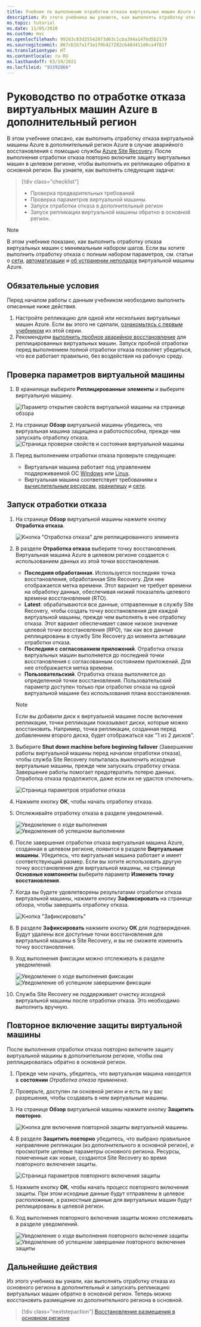 ```yaml
---
title: Учебник по выполнению отработки отказа виртуальных машин Azure в дополнительный регион в случае аварийного восстановления с помощью Azure Site Recovery.
description: Из этого учебника вы узнаете, как выполнять отработку отказа и повторное включение защиты виртуальных машин Azure, реплицированных в дополнительный регион Azure, в случае аварийного восстановления с помощью службы Azure Site Recovery.
ms.topic: tutorial
ms.date: 11/05/2020
ms.custom: mvc
ms.openlocfilehash: 99263c83d25542073d63c1cba394a147bd5b2170
ms.sourcegitcommit: 867cb1b7a1f3a1f0b427282c648d411d0ca4f81f
ms.translationtype: HT
ms.contentlocale: ru-RU
ms.lasthandoff: 03/19/2021
ms.locfileid: "93392866"
---
```

# <a name="tutorial-fail-over-azure-vms-to-a-secondary-region"></a>Руководство по отработке отказа виртуальных машин Azure в дополнительный регион

В этом учебнике описано, как выполнить отработку отказа виртуальной машины Azure в дополнительный регион Azure в случае аварийного восстановления с помощью службы [Azure Site Recovery](site-recovery-overview.md). После выполнения отработки отказа повторно включите защиту виртуальных машин в целевом регионе, чтобы выполнить их репликацию обратно в основной регион. Вы узнаете, как выполнять следующие задачи:

> [!div class="checklist"]
> * Проверка предварительных требований
> * Проверка параметров виртуальной машины.
> * Запуск отработки отказа в дополнительный регион
> * Запуск репликации виртуальной машины обратно в основной регион.


> [!NOTE]
> В этом учебнике показано, как выполнить отработку отказа виртуальных машин с минимальным набором шагов. Если вы хотите выполнить отработку отказа с полным набором параметров, см. статьи о [сети](azure-to-azure-about-networking.md), [автоматизации](azure-to-azure-powershell.md) и [об устранении неполадок](azure-to-azure-troubleshoot-errors.md) виртуальной машины Azure.



## <a name="prerequisites"></a>Обязательные условия

Перед началом работы с данным учебником необходимо выполнить описанные ниже действия.

1. Настройте репликацию для одной или нескольких виртуальных машин Azure. Если вы этого не сделали, [ознакомьтесь с первым учебником](azure-to-azure-tutorial-enable-replication.md) из этой серии.
2. Рекомендуем [выполнить пробное аварийное восстановление](azure-to-azure-tutorial-dr-drill.md) для реплицированных виртуальных машин. Запуск пробной отработки перед выполнением полной отработки отказа позволяет убедиться, что все работает правильно, без воздействия на рабочую среду. 


## <a name="verify-the-vm-settings"></a>Проверка параметров виртуальной машины

1. В хранилище выберите **Реплицированные элементы** и выберите виртуальную машину.

    ![Параметр открытия свойств виртуальной машины на странице обзора](./media/azure-to-azure-tutorial-failover-failback/vm-settings.png)

2. На странице **Обзор** виртуальной машины убедитесь, что виртуальная машина защищена и работоспособна, прежде чем запускать отработку отказа.
    ![Страница проверки свойств и состояния виртуальной машины](./media/azure-to-azure-tutorial-failover-failback/vm-state.png)

3. Перед выполнением отработки отказа проверьте следующее:
    - Виртуальная машина работает под управлением поддерживаемой ОС [Windows](azure-to-azure-support-matrix.md#windows) или [Linux](azure-to-azure-support-matrix.md#replicated-machines---linux-file-systemguest-storage).
    - Виртуальная машина соответствует требованиям к [вычислительным ресурсам](azure-to-azure-support-matrix.md#replicated-machines---compute-settings), [хранилищу](azure-to-azure-support-matrix.md#replicated-machines---storage) и [сети](azure-to-azure-support-matrix.md#replicated-machines---networking).

## <a name="run-a-failover"></a>Запуск отработки отказа


1. На странице **Обзор** виртуальной машины нажмите кнопку **Отработка отказа**.

    ![Кнопка "Отработка отказа" для реплицированного элемента](./media/azure-to-azure-tutorial-failover-failback/failover-button.png)

3. В разделе **Отработка отказа** выберите точку восстановления. Виртуальная машина Azure в целевом регионе создается с использованием данных из этой точки восстановления.
  
   - **Последняя обработанная**. Используется последняя точка восстановления, обработанная Site Recovery. Для нее отображается метка времени. Этот вариант не требует времени на обработку данных, обеспечивая низкий показатель целевого времени восстановления (RTO).
   -  **Latest**: обрабатываются все данные, отправленные в службу Site Recovery, чтобы создать точку восстановления для каждой виртуальной машины, прежде чем выполнять в нее отработку отказа. Этот вариант обеспечивает самое низкое значение целевой точки восстановления (RPO), так как все данные реплицированы в службу Site Recovery до момента активации отработки отказа.
   - **Последняя с согласованием приложений**. Отработка отказа виртуальных машин выполняется до последней точки восстановления с согласованным состоянием приложений. Для нее отображается метка времени.
   - **Пользовательский**. Отработка отказа выполняется до определенной точки восстановления. Пользовательский параметр доступен только при отработке отказа на одной виртуальной машине без использования плана восстановления.

    > [!NOTE]
    > Если вы добавили диск к виртуальной машине после включения репликации, точки репликации показывают диски, которые можно восстановить. Например, точка репликации, созданная перед добавлением второго диска, будет отображаться как "1 из 2 дисков".

4. Выберите **Shut down machine before beginning failover** (Завершение работы виртуальной машины перед началом отработки отказа), чтобы служба Site Recovery попыталась выключить исходные виртуальные машины, прежде чем запускать отработку отказа. Завершение работы помогает предотвратить потерю данных. Отработка отказа продолжится, даже если их не удастся отключить. 

    ![Страница параметров отработки отказа](./media/azure-to-azure-tutorial-failover-failback/failover-settings.png)    

3. Нажмите кнопку **ОК**, чтобы начать отработку отказа.
4. Отслеживайте отработку отказа в разделе уведомлений.

    ![Уведомление о ходе выполнения](./media/azure-to-azure-tutorial-failover-failback/notification-failover-start.png) ![Уведомления об успешном выполнении](./media/azure-to-azure-tutorial-failover-failback/notification-failover-finish.png)     

5. После завершения отработки отказа виртуальная машина Azure, созданная в целевом регионе, появится в разделе **Виртуальные машины**. Убедитесь, что виртуальная машина работает и имеет соответствующий размер. Если вы хотите использовать другую точку восстановления для виртуальной машины, на странице **Основные компоненты** выберите параметр **Изменить точку восстановления**.
6. Когда вы будете удовлетворены результатами отработки отказа виртуальной машины, нажмите кнопку **Зафиксировать** на странице обзора, чтобы завершить отработку отказа.

    ![Кнопка "Зафиксировать"](./media/azure-to-azure-tutorial-failover-failback/commit-button.png) 

7. В разделе **Зафиксировать** нажмите кнопку **ОК** для подтверждения. Будут удалены все доступные точки восстановления для виртуальной машины в Site Recovery, и вы не сможете изменить точку восстановления.

8. Ход выполнения фиксации можно отслеживать в разделе уведомлений.

    ![Уведомление о ходе выполнения фиксации](./media/azure-to-azure-tutorial-failover-failback/notification-commit-start.png) ![Уведомление об успешном завершении фиксации](./media/azure-to-azure-tutorial-failover-failback/notification-commit-finish.png)    

9. Служба Site Recovery не поддерживает очистку исходной виртуальной машины после отработки отказа. Это необходимо выполнить вручную.


## <a name="reprotect-the-vm"></a>Повторное включение защиты виртуальной машины

После выполнения отработки отказа повторно включите защиту виртуальной машины в дополнительном регионе, чтобы она реплицировалась обратно в основной регион. 

1. Прежде чем начать, убедитесь, что виртуальная машина находится в **состоянии** *Отработка отказа применена*.
2. Проверьте, доступен ли основной регион и есть ли у вас разрешения, чтобы создавать в нем виртуальные машины.
3. На странице **Обзор** виртуальной машины нажмите кнопку **Защитить повторно**.

   ![Кнопка для включения повторной защиты виртуальной машины.](./media/azure-to-azure-tutorial-failover-failback/reprotect-button.png)

4. В разделе **Защитить повторно** убедитесь, что выбрано правильное направление репликации (из дополнительного в основной регион), и просмотрите целевые параметры основного региона. Ресурсы, помеченные как новые, создаются Site Recovery во время повторного включения защиты.

     ![Страница параметров повторного включения защиты](./media/azure-to-azure-tutorial-failover-failback/reprotect.png)

6. Нажмите кнопку **ОК**, чтобы начать процесс повторного включения защиты. При этом исходные данные будут отправлены в целевое расположение, а разностные данные для виртуальных машин будут реплицированы в целевой регион.
7. Ход выполнения повторного включения защиты можно отслеживать в разделе уведомлений. 

    ![Уведомление о ходе выполнения повторного включения защиты](./media/azure-to-azure-tutorial-failover-failback/notification-reprotect-start.png) ![Уведомление об успешном завершении повторного включения защиты](./media/azure-to-azure-tutorial-failover-failback/notification-reprotect-finish.png)
    

## <a name="next-steps"></a>Дальнейшие действия

Из этого учебника вы узнали, как выполнять отработку отказа из основного региона в дополнительный и запускать репликацию виртуальных машин обратно в основной регион. Теперь можно восстановить размещение из дополнительного региона в основной.

> [!div class="nextstepaction"]
> [Восстановление размещения в основном регионе](azure-to-azure-tutorial-failback.md)
